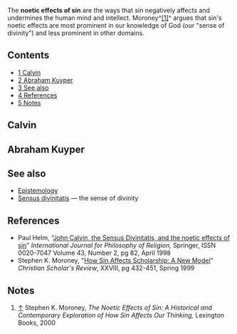 The **noetic effects of sin** are the ways that sin negatively
affects and undermines the human mind and intellect.
Moroney^[[1]](#note-0)^ argues that sin's noetic effects are most
prominent in our knowledge of God (our "sense of divinity") and
less prominent in other domains.


## Contents

-   [1 Calvin](#Calvin)
-   [2 Abraham Kuyper](#Abraham_Kuyper)
-   [3 See also](#See_also)
-   [4 References](#References)
-   [5 Notes](#Notes)

## Calvin

## Abraham Kuyper

## See also

-   [Epistemology](Epistemology "Epistemology")
-   [Sensus divinitatis](index.php?title=Sensus_divinitatis&action=edit&redlink=1 "Sensus divinitatis (page does not exist)")
    — the sense of divinity

## References

-   Paul Helm,
    "[John Calvin, the Sensus Divinitatis, and the noetic effects of sin](http://www.springerlink.com/content/h89768u042u36v17/fulltext.pdf)"
    *International Journal for Philosophy of Religion,* Springer, ISSN
    0020-7047 Volume 43, Number 2, pg 82, April 1998
-   Stephen K. Moroney,
    "[How Sin Affects Scholarship: A New Model](http://www.asa3.org/ASA/topics/ethics/CSRSpring-1999Moroney.html)"
    *Christian Scholar's Review*, XXVIII, pg 432-451, Spring 1999

## Notes

1.  [↑](#ref-0) Stephen K. Moroney,
    *The Noetic Effects of Sin: A Historical and Contemporary Exploration of How Sin Affects Our Thinking,*
    Lexington Books, 2000



